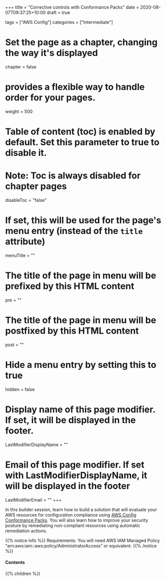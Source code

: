 +++
title = "Corrective controls with Conformance Packs"
date = 2020-08-07T09:37:25+10:00
draft = true

tags = ["AWS Config"]
categories = ["Intermediate"]

# Set the page as a chapter, changing the way it's displayed
chapter = false

# provides a flexible way to handle order for your pages.
weight = 500
# Table of content (toc) is enabled by default. Set this parameter to true to disable it.
# Note: Toc is always disabled for chapter pages
disableToc = "false"
# If set, this will be used for the page's menu entry (instead of the `title` attribute)
menuTitle = ""
# The title of the page in menu will be prefixed by this HTML content
pre = ""
# The title of the page in menu will be postfixed by this HTML content
post = ""
# Hide a menu entry by setting this to true
hidden = false
# Display name of this page modifier. If set, it will be displayed in the footer.
LastModifierDisplayName = ""
# Email of this page modifier. If set with LastModifierDisplayName, it will be displayed in the footer
LastModifierEmail = ""
+++

In this builder session, learn how to build a solution that will evaluate your AWS resources for configuration compliance using [AWS Config Conformance Packs](https://aws.amazon.com/about-aws/whats-new/2019/11/introducing-aws-config-conformance-packs/). You will also learn how to improve your security posture by remediating non-compliant resources using automatic remediation actions.

{{% notice info %}}
Requirements: You will need AWS IAM Managed Policy “arn:aws:iam::aws:policy/AdministratorAccess” or equivalent.
{{% /notice %}}

#### Contents
{{% children %}}